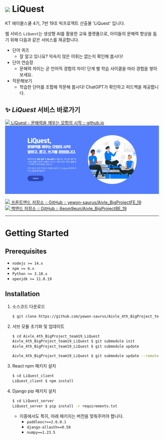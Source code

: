 # <img src="https://yewon-saurus.github.io/Aivle_BigProjectFE_19/favicon.ico" width="30px" /> LiQuest

KT 에이블스쿨 4기, 7반 19조 빅프로젝트 산출물 'LiQuest' 입니다.

웹 서비스 `LiQuest`는 생성형 AI를 활용한 교육 플랫폼으로, 아이들의 문해력 향상을 돕기 위해 다음과 같은 서비스를 제공합니다.

- 단어 퀴즈
    - 잘 알고 있나요? 익숙지 않은 어휘는 없는지 확인해 봅시다!
- 단어 연습장
    - 문해력 차이는 곧 언어적 경험의 차이! 단계 별 학습 사이클을 따라 경험을 쌓아보세요.
- 작문해보기
    - 학습한 단어를 조합해 작문해 봅시다! ChatGPT가 확인하고 피드백을 제공합니다.

## ✨ *LiQuest* 서비스 바로가기
[<img src="https://yewon-saurus.github.io/Aivle_BigProjectFE_19/favicon.ico" width="15px" /> LiQuest - 문해력을 깨우는 모험의 시작 :: github.io![LiQuest info image](images/image.png)](https://yewon-saurus.github.io/Aivle_BigProjectFE_19/)

[<img src="https://github.com/fluidicon.png" width="15px" /> 프론트엔드 저장소 :: GitHub :: yewon-saurus/Aivle_BigProjectFE_19](https://github.com/yewon-saurus/Aivle_BigProjectFE_19) <br>
[<img src="https://github.com/fluidicon.png" width="15px" /> 백엔드 저장소 :: GitHub :: 6eom9eun/Aivle_BigProjectBE_19](https://github.com/6eom9eun/Aivle_BigProjectBE_19)

---
# Getting Started

## Prerequisites
- `nodejs >= 14.x`
- `npm >= 6.x`
- `Python >= 3.10.x`
- `openjdk >= 11.0.19`

## Installation
1. 소스코드 다운로드
    ```bash
    $ git clone https://github.com/yewon-saurus/Aivle_4th_BigProject_team19_LiQuest.git
    ```
2. 서브 모듈 초기화 및 업데이트
    ```bash
    $ cd Aivle_4th_BigProject_team19_LiQuest
    Aivle_4th_BigProject_team19_LiQuest $ git submodule init
    Aivle_4th_BigProject_team19_LiQuest $ git submodule update
    ```

    ```bash
    Aivle_4th_BigProject_team19_LiQuest $ git submodule update --remote
    ```
3. React npm 패키지 설치
    ```bash
    $ cd LiQuest_client
    LiQuest_client $ npm install
    ```
3. Django pip 패키지 설치
    ```bash
    $ cd LiQuest_server
    LiQuest_server $ pip install -r requirements.txt
    ```

    - 이중에서도 특히, 아래 패키지는 버전을 맞춰주어야 합니다.
        - `paddleocr==2.6.0.1`
        - `django-allauth==0.58`
        - `numpy==1.23.5`
